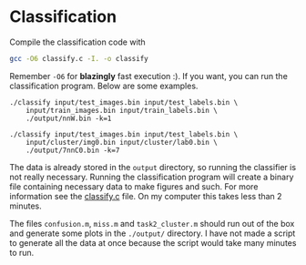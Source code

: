 # Classification

Compile the classification code with

```bash
gcc -O6 classify.c -I. -o classify
```

Remember ```-O6``` for **blazingly** fast execution :). If you want, you can run the classification program. Below are some examples. 

```
./classify input/test_images.bin input/test_labels.bin \
    input/train_images.bin input/train_labels.bin \
    ./output/nnW.bin -k=1

./classify input/test_images.bin input/test_labels.bin \
    input/cluster/img0.bin input/cluster/lab0.bin \
    ./output/7nnC0.bin -k=7
```
The data is already stored in the ```output``` directory, so running the classifier is not really necessary. Running the classification program will create a binary file containing necessary data to make figures and such. For more information see the [classify.c](./classify.c) file. On my computer this takes less than 2 minutes.

The files ```confusion.m```, ```miss.m``` and ```task2_cluster.m``` should run out of the box and generate some plots in the ```./output/``` directory. I have not made a script to generate all the data at once because the script would take many minutes to run.